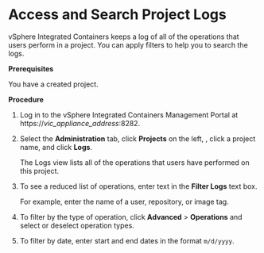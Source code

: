 # Access and Search Project Logs #

vSphere Integrated Containers keeps a log of all of the operations that users perform in a project. You can apply filters to help you to search the logs.

**Prerequisites**

You have a created project.

**Procedure**

1. Log in to the vSphere Integrated Containers Management Portal at https://<i>vic_appliance_address</i>:8282.
2. Select the **Administration** tab, click **Projects** on the left, , click a project name, and click **Logs**.

   The Logs view lists all of the operations that users have performed on this project.
3. To see a reduced list of operations, enter text in the **Filter Logs** text box.

   For example, enter the name of a user, repository, or image tag.
4. To filter by the type of operation, click **Advanced** > **Operations** and select or deselect operation types.
5. To filter by date, enter start and end dates in the format `m/d/yyyy`.



